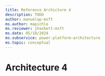 ```yaml
---
title: Reference Archicture 4
description: TODO
author: manuelap-msft
ms.author: mapichle
ms.reviewer: jhaskett-msft
ms.date: 05/10/2024
ms.subservice: power-platform-architecture
ms.topic: conceptual
---
```


# Architecture 4